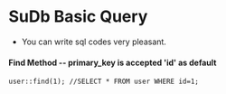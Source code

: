 # SuDb Basic Query
* You can write sql codes very pleasant.


#### Find Method -- primary_key is accepted 'id' as default

```
user::find(1); //SELECT * FROM user WHERE id=1;

```


